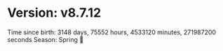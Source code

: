 # Version: v8.7.12
Time since birth: 3148 days, 75552 hours, 4533120 minutes, 271987200 seconds
Season: Spring 🌸
